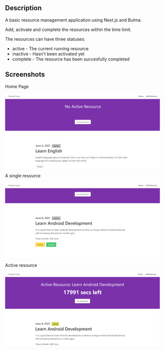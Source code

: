## Description
A basic resource management application using Next.js and Bulma. 

Add, activate and complete the resources within the time limit.

The resources can have three statuses:
* active - The current running resource
* inactive - Hasn't been activated yet
* complete - The resource has been succesfully completed

## Screenshots

Home Page

<img src="public/home.png">

A single resource

<img src="public/resource.png">

Active resource

<img src="public/active.png">
